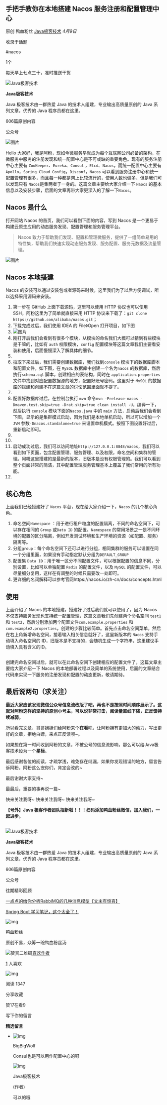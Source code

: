 ## 手把手教你在本地搭建 Nacos 服务注册和配置管理中心

原创 鸭血粉丝 [Java极客技术](javascript:void(0);) *4月9日*

收录于话题

\#nacos

1个

每天早上七点三十，准时推送干货



![Java极客技术](http://mmbiz.qpic.cn/mmbiz_png/tWOhQMr1wdDwibGUW8HOfmZfVuVryhfO8P8R3vJGrHBmHybX2F0GgHUfL4O9ibP4pYKPNTKQW8um3D6bnqibjLOsA/0?wx_fmt=png)

**Java极客技术**

Java 极客技术由一群热爱 Java 的技术人组建，专业输出高质量原创的 Java 系列文章，优秀的 Java 程序员都在这里。

606篇原创内容



公众号

![图片](https://mmbiz.qpic.cn/mmbiz_jpg/tWOhQMr1wdB1YeGzVicuM4pnpyXha1aayNoktaxNxOVHf5zyKia6icMQ7icUOL6aGWibrVML8f17NmYbiamNV2lEPlicA/640?wx_fmt=jpeg&tp=webp&wxfrom=5&wx_lazy=1&wx_co=1)

Hello 大家好，我是阿粉，现如今微服务早就成为每个互联网公司必备的架构，在微服务中服务的注册发现和统一配置中心是不可或缺的重要角色。现有的服务注册中心主要有 `ZooKeeper`、`Eureka`、`Consul` ，`Etcd`、`Nacos`，而统一配置中心主要有 `Apollo`，`Spring Cloud Config`，`Disconf`，`Nacos` 可以看到服务注册中心和统一配置管理有很多，而且每一种都是网上比较流行的，使用人数也偏多，但是我们可以发现只有 `Nacos`是集两者于一身的。这篇文章主要给大家介绍一下 `Naocs` 的基本信息以及安装步骤，后面的文章再带大家更深入的了解一下`Nacos`。

## Nacos 是什么

打开网站 Nacos 的首页，我们可以看到下面的内容，写到 Nacos 是一个更易于构建云原生应用的动态服务发现、配置管理和服务管理平台。

> Nacos 致力于帮助我们发现、配置和管理微服务，提供了一组简单易用的特性集，帮助我们快速实现动态服务发现、服务配置、服务元数据及流量管理。

![图片](https://mmbiz.qpic.cn/mmbiz_png/tWOhQMr1wdB1YeGzVicuM4pnpyXha1aayMq8JUBgibelk3P9AtCVFk7mVibrNB89kBIGNBe2YqeZNqrFOP76TwGrQ/640?wx_fmt=png&tp=webp&wxfrom=5&wx_lazy=1&wx_co=1)

## Nacos 本地搭建 

Nacos 的安装可以通过安装包或者源码来时候，这里我们为了以后方便调试，所以选择采用源码来安装。

1. 第一步在 GitHub 上面下载源码，这里可以使用 HTTP 协议也可以使用 SSH，阿粉这里为了简单就直接采用 HTTP 协议来下载了：`git clone https://github.com/alibaba/nacos.git`；
2. 下载完成过后，我们使用 IDEA 的 File》Open 打开项目，如下图
3. ![图片](https://mmbiz.qpic.cn/mmbiz_png/tWOhQMr1wdB1YeGzVicuM4pnpyXha1aayFSqTab0XuWk2LTfYChkJ4Yg0h2uAfmCKvExffgmNdK6yWulKuShwxA/640?wx_fmt=png&tp=webp&wxfrom=5&wx_lazy=1&wx_co=1)
4. 刚打开后我们会看到有很多个模块，从模块的命名我们大概可以猜到有些模块是干嘛的，比如有 `auth` 权限模块，`config` 配置模块等这篇文章我们主要看安装和使用，后面慢慢深入了解具体的细节。
5. ![图片](data:image/gif;base64,iVBORw0KGgoAAAANSUhEUgAAAAEAAAABCAYAAAAfFcSJAAAADUlEQVQImWNgYGBgAAAABQABh6FO1AAAAABJRU5ErkJggg==)
6. 拉取下来过后，我们需要创建数据库，我们找到`console` 模块下的数据库脚本和配置文件，如下图，在 `MySQL` 数据库中创建一个名为`nacos` 的数据库，然后执行`schema.sql` 脚本，创建相应的表结构，同时在 `application.properties` 文件中找到对应配置数据源的地方，配置好账号密码。这里对于 `MySQL` 的数据库的搭建和创建不在这篇文章的讨论范围里面就不提了。
7. ![图片](data:image/gif;base64,iVBORw0KGgoAAAANSUhEUgAAAAEAAAABCAYAAAAfFcSJAAAADUlEQVQImWNgYGBgAAAABQABh6FO1AAAAABJRU5ErkJggg==)
8. 配置好数据库过后，在控制台执行 `mvn` 命令`mvn -Prelease-nacos -Dmaven.test.skip=true -Drat.skip=true clean install -U`，编译一下，然后执行 `console` 模块下面的`Nacos.java` 中的 `main` 方法，启动后我们会看到下图，显示的是集群模式启动，因为我们是本地单机启动，所以可以增加一个 `JVM` 参数`-Dnacos.standalone=true` 来设置单机模式。按照下图设置好过后，重新启动即可。
9. ![图片](data:image/gif;base64,iVBORw0KGgoAAAANSUhEUgAAAAEAAAABCAYAAAAfFcSJAAAADUlEQVQImWNgYGBgAAAABQABh6FO1AAAAABJRU5ErkJggg==)
10. ![图片](data:image/gif;base64,iVBORw0KGgoAAAANSUhEUgAAAAEAAAABCAYAAAAfFcSJAAAADUlEQVQImWNgYGBgAAAABQABh6FO1AAAAABJRU5ErkJggg==)
11. 启动成功过后，我们可以访问地址`http://127.0.0.1:8848/nacos`，我们可以看到如下页面，包含配置管理、服务管理、以及权限，命名空间和集群的管理。阿粉这里搭建的是最新的版本，旧版本是没有权限管理的。我们可以看到整个页面非常的简洁，其中配置管理服务管理基本上覆盖了我们常用的所有功能。
12. ![图片](data:image/gif;base64,iVBORw0KGgoAAAANSUhEUgAAAAEAAAABCAYAAAAfFcSJAAAADUlEQVQImWNgYGBgAAAABQABh6FO1AAAAABJRU5ErkJggg==)

## 核心角色

上面我们已经搭建好了 `Nacos` 平台，现在给大家介绍一下，`Nacos` 的几个核心角色。

1. 命名空间`Namespace` ：用于进行租户粒度的配置隔离，不同的命名空间下，可以存在相同的 `Group` 或`Data ID` 的配置。`Namespace` 的常用场景之一是不同环境的配置的区分隔离，例如开发测试环境和生产环境的资源（如配置、服务）隔离等。
2. 分组`group`：每个命名空间下还可以进行分组，相同集群的服务可以设置在同一个分组里面，如果没有手动指定默认分组为`DEFAULT_GROUP`
3. 配置集 `Data ID`：用于唯一区分不同配置文件，可以根据配置的信息不同，分别设置，比如可以单独配置 `Redis` 的配置文件，以及 `MySQL` 的配置文件，可以尽量细分复用，这样在有调整的时候只需要改一处即可。
4. 更详细的名词解释可以参考官网https://nacos.io/zh-cn/docs/concepts.html

## 使用

上面介绍了 Nacos 的本地搭建，搭建好了过后我们就可以使用了，因为 Nacos 不仅支持服务发现也支持统一配置管理，这篇文章我们先创建两个命名空间 `test1` 和 `test2`，然后分别添加两个配置文件`com.example.properties` 和`com.example2.properties`，创建的步骤比较简单。首先点击命名空间菜单，然后在右上角新增命名空间，接着输入相关信息就好了，这里新版本的 `Nacos` 支持手动填入命名空间的 ID，旧版本是不支持的，会随机生成一个字符串，这里建议手动填入具有含义的ID。

![图片](data:image/gif;base64,iVBORw0KGgoAAAANSUhEUgAAAAEAAAABCAYAAAAfFcSJAAAADUlEQVQImWNgYGBgAAAABQABh6FO1AAAAABJRU5ErkJggg==)

创建完命名空间过后，就可以在此命名空间下创建相应的配置文件了，这篇文章主要给大家介绍一下 Nacos 的本地部署过程以及简单的系统使用，后面的文章结合代码来实现一下服务的注册发现和配置的动态更新，敬请期待。



## 最后说两句（求关注）

**最近大家应该发现微信公众号信息流改版了吧，再也不是按照时间顺序展示了。这就对阿粉这样的坚持的原创小号主，可以说非常打击，阅读量直线下降，正反馈持续减弱。**

所以看完文章，哥哥姐姐们给阿粉来个**在看**吧，让阿粉拥有更加大的动力，写出更好的文章，拒绝白嫖，来点正反馈呗~。

如果想在第一时间收到阿粉的文章，不被公号的信息流影响，那么可以给Java极客技术设为一个**星标**。

最后感谢各位的阅读，才疏学浅，难免存在纰漏，如果你发现错误的地方，留言告诉阿粉，阿粉这么宠你们，肯定会改的~

最后谢谢大家支持~

最最后，重要的事再说一篇~

快来关注我呀~
快来关注我呀~
快来关注我呀~

**【号外】Java 极客作者团队招新啦！！！扫码添加鸭血粉丝微信，加入我们，一起进步。**

![图片](data:image/gif;base64,iVBORw0KGgoAAAANSUhEUgAAAAEAAAABCAYAAAAfFcSJAAAADUlEQVQImWNgYGBgAAAABQABh6FO1AAAAABJRU5ErkJggg==)

![Java极客技术](http://mmbiz.qpic.cn/mmbiz_png/tWOhQMr1wdDwibGUW8HOfmZfVuVryhfO8P8R3vJGrHBmHybX2F0GgHUfL4O9ibP4pYKPNTKQW8um3D6bnqibjLOsA/0?wx_fmt=png)

**Java极客技术**

Java 极客技术由一群热爱 Java 的技术人组建，专业输出高质量原创的 Java 系列文章，优秀的 Java 程序员都在这里。

606篇原创内容



公众号

往期精彩回顾









[一点点的给你分析RabbiMQ的几种消息模型【文末有惊喜】](http://mp.weixin.qq.com/s?__biz=MzkzODE3OTI0Ng==&mid=2247494914&idx=1&sn=7595f15d3916e51ac03b01c522c87a30&chksm=c28682c3f5f10bd50d01653cbcca7663f714b5c54521fecb1d17cf46f8140b255ecf574fd48e&scene=21#wechat_redirect)

[Spring Boot 学习笔记，这个太全了！](http://mp.weixin.qq.com/s?__biz=MzkzODE3OTI0Ng==&mid=2247494524&idx=1&sn=20023574f0a53a5a6851ba3423380716&chksm=c28684bdf5f10dab3d003ede539f55a8b77eb6c4114dc9b8dad145e4db44705e1975d4da5b0f&scene=21#wechat_redirect)







![img](https://mmbiz.qlogo.cn/mmbiz_jpg/fPADUR9p6acau4uticGBhaiaeH6q8T7g9Zw7BHRDpx9B7BdKKgWZvWOyJRWL0fTZyfJwiaAH4pFKtlb7Cv8vovcCA/0?wx_fmt=jpeg)

鸭血粉丝

原创不易，众筹一碗鸭血粉丝汤

![赞赏二维码](https://mp.weixin.qq.com/s?__biz=MzkzODE3OTI0Ng==&mid=2247494944&idx=1&sn=5f853d42120a224ac17a563328d6f11d&key=bf0a475117e7a82ee023ccca59b8316fd5a8a2f4a8949fa0d3028591644ef0a7075011378bf3505edb1797d6b01fa601cb070906eaeb480d78f774886c6e1a310eb7c2ef7f004a2959795ae0d809b8d912574c20bd4f4bfa39e521548711a9e1f9eef384cd554c4df07f1857d19e8453593b8c409ce57f2e1033a94ff9c9bafc&ascene=0&uin=MjYzNjIyMzg4MQ%3D%3D&devicetype=Windows+10+x64&version=6302019c&lang=zh_CN&exportkey=Ad9gMm5V7eN5dcLpIzYOMZE%3D&pass_ticket=OWtm6r0zC3z9GzIgc9ZkUHdrBKVkEvdzEoV8ZueHfTh%2FnpO1f5kBXoFLutqVP7vF&wx_header=0&fontgear=2)[喜欢作者](https://mp.weixin.qq.com/s?__biz=MzkzODE3OTI0Ng==&mid=2247494944&idx=1&sn=5f853d42120a224ac17a563328d6f11d&key=bf0a475117e7a82ee023ccca59b8316fd5a8a2f4a8949fa0d3028591644ef0a7075011378bf3505edb1797d6b01fa601cb070906eaeb480d78f774886c6e1a310eb7c2ef7f004a2959795ae0d809b8d912574c20bd4f4bfa39e521548711a9e1f9eef384cd554c4df07f1857d19e8453593b8c409ce57f2e1033a94ff9c9bafc&ascene=0&uin=MjYzNjIyMzg4MQ%3D%3D&devicetype=Windows+10+x64&version=6302019c&lang=zh_CN&exportkey=Ad9gMm5V7eN5dcLpIzYOMZE%3D&pass_ticket=OWtm6r0zC3z9GzIgc9ZkUHdrBKVkEvdzEoV8ZueHfTh%2FnpO1f5kBXoFLutqVP7vF&wx_header=0&fontgear=2##)

[1](javascript:;) 人喜欢

![img](http://wx.qlogo.cn/mmhead/Q3auHgzwzM50icmo8BicWIuoGTicibcR6UxNHoIXtkJ6uVOOxGicN8MqH0Q/132)

阅读 1347

分享收藏

赞17在看9

写下你的留言

**精选留言**

- ![img](http://wx.qlogo.cn/mmopen/HsUHg9qicbJVgKSZoCzlfuRSva0VKV6aak97wE6IvQ1UYEJTy4CeUicE4UGn1VXx2EtNO6iakXBfaCxjz4hQsSVaEsqxD65KRBz/96)

  BigBigWolf

  

  Consul也是可以用作配置中心的呀

  ![img](http://wx.qlogo.cn/mmhead/Q3auHgzwzM4Pr0tDibJericMHyYBTKCWXrmF788JSJ3Y1ibTJ5iaibCibc5g/0)

  Java极客技术

  (作者)

  

  可以的哦